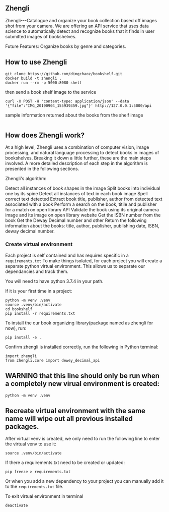 ## Zhengli

Zhengli---Catalogue and organize your book collection based off images shot from your camera. We are offering an API service
that uses data science to automatically detect and recognize books that it finds in user submitted images of bookshelves. 

Future Features:
Organize books by genre and categories.

## How to use Zhengli
```
git clone https://github.com/dingchaoz/bookshelf.git
docker build -t zhengli .
docker run --rm -p 5000:8080 shelf 
```
then send a book shelf image to the service
```
curl -X POST -H 'content-type: application/json' --data '{"file":"IMG_20190904_155939359.jpg"}' http://127.0.0.1:5000/api
```
sample information returned about the books from the shelf image
```

```

## How does Zhengli work?
At a high level, Zhengli uses a combination of computer vision, image processing, and natural language processing to detect books in images of bookshelves. Breaking it down a little further, these are the main steps involved. A more detailed description of each step in the algorithm is presented in the following sections.

Zhengli's algorithm:

Detect all instances of book shapes in the image
Split books into individual one by its spine
Detect all instances of text in each book image
Spell correct text detected
Extract book title, publisher, author from detected text associated with a book
Perform a search on the book, titile and publisher for a match on open library API
Validate the book using its original camera image and its image on open library website
Get the ISBN number from the book
Get the Deway Decimal number and other
Return the following information about the books: title, author, publisher, publishing date, ISBN, deway decimal number.


### Create virtual environment

Each project is self contained and has requires specific in a `requirements.txt`
To make things isolated, for each project you will create a separate
python virtual environment. This allows us to separate our dependancies and track them.

You will need to have python 3.7.4 in your path.

If it is your first time in a project:
```
python -m venv .venv
source .venv/bin/activate
cd bookshelf
pip install -r requirements.txt
```
To install the our book organizing library(package named as zhengli for now), run:
```
pip install -e .
```
Confirm zhengli is installed correctly, run the following in Python terminal:
```
import zhengli
from zhengli.core import dewey_decimal_api
```

## WARNING that this line should only be run when a completely new virual environment is created:
```
python -m venv .venv
```
## Recreate virtual environment with the same name will wipe out all previous installed packages.
After virtual venv is created, we only need to run the following line to enter the virtual venv to use it:
```
source .venv/bin/activate
```
If there a requirements.txt need to be created or updated:
```
pip freeze > requirements.txt
```
Or when you add a new dependency to your project you can manually add it to the
`requirements.txt` file.

To exit virtual environment in terminal
```
deactivate
```

